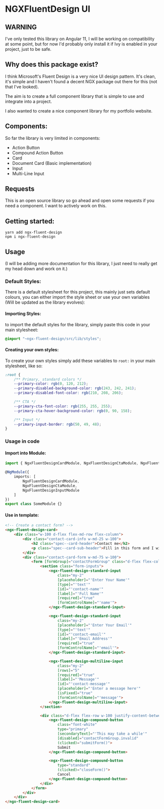 # NGXFluentDesign UI

## WARNING

I've only tested this library on Angular 11, I will be working on compatibility at some point, but for now I'd probably only install it if Ivy is enabled in your project, just to be safe. 

## Why does this package exist?

I think Microsoft's Fluent Design is a very nice UI design pattern. It's clean, it's simple and I haven't found a decent NGX package out there for this (not that I've looked).

The aim is to create a full component library that is simple to use and integrate into a project. 

I also wanted to create a nice component library for my portfolio website. 

## Components: 

So far the library is very limited in components:

- Action Button
- Compound Action Button
- Card
- Document Card (Basic implementation)
- Input 
- Multi-Line Input

## Requests

This is an open source library so go ahead and open some requests if you need a component. I want to actively work on this. 

## Getting started: 

`yarn add ngx-fluent-design`\
`npm i ngx-fluent-design`

## Usage

(I will be adding more documentation for this library, I just need to really get my head down and work on it.)

### Default Styles:

There is a default stylesheet for this project, this mainly just sets default colours, you can either import the style sheet or use your own variables (Will be updated as the library evolves): 

#### Importing Styles: 
to import the default styles for the library, simply paste this code in your main stylesheet: 

``` scss
@import "~ngx-fluent-design/src/lib/styles";
```

#### Creating your own styles: 
To create your own styles simply add these variables to `root:` in your main stylesheet, like so: 

``` scss 
:root {
    /** Primary, standard colors */
    --primary-color: rgb(0, 120, 212);
    --primary-disabled-background-color: rgb(243, 242, 241);
    --primary-disabled-font-color: rgb(210, 208, 206);

    /** CTA */
    --primary-cta-font-color: rgb(255, 255, 255);
    --primary-cta-hover-background-color: rgb(0, 90, 158);

    /** Input */
    --primary-input-border: rgb(50, 49, 48);
}
```
### Usage in code

#### Import into Module: 
``` ts
import { NgxFluentDesignCardModule, NgxFluentDesignCtaModule, NgxFluentDesignInputModule } from "ngx-fluent-design";

@NgModule({
    imports: [
        NgxFluentDesignCardModule,
        NgxFluentDesignCtaModule,
        NgxFluentDesignInputModule
    ]
})
export class SomeModule {}
```

#### Use in template:

``` html
<!-- Create a contact form? -->
<ngx-fluent-design-card>
    <div class="w-100 d-flex flex-md-row flex-column">
        <div class="contact-card-info w-md-25 w-100">
            <h2 class="spec--card-header">Contact me</h2>
            <p class="spec--card-sub-header">Fill in this form and I will get back to you</p>
        </div>
        <div class="contact-card-form w-md-75 w-100">
            <form [formGroup]="contactFormGroup" class="d-flex flex-column w-100">
                <section class="form-inputs">
                    <ngx-fluent-design-standard-input
                        class="my-2"
                        [placeholder]="'Enter Your Name'"
                        [type]="'text'"
                        [id]="'contact-name'"
                        [label]="'Full Name'"
                        [required]="true"
                        [formControlName]="'name'">
                    </ngx-fluent-design-standard-input>

                    <ngx-fluent-design-standard-input
                        class="my-2"
                        [placeholder]="'Enter Your Email'"
                        [type]="'text'"
                        [id]="'contact-email'"
                        [label]="'Email Address'"
                        [required]="true"
                        [formControlName]="'email'">
                    </ngx-fluent-design-standard-input>

                    <ngx-fluent-design-multiline-input
                        class="my-2"
                        [rows]="5"
                        [required]="true"
                        [label]="'Message'"
                        [id]="'contact-message'"
                        [placeholder]="'Enter a message here'"
                        [isFixed]="true"
                        [formControlName]="'message'">
                    </ngx-fluent-design-multiline-input>
                </section>

                <div class="d-flex flex-row w-100 justify-content-between my-4">
                    <ngx-fluent-design-compound-button
                        class="font-white"
                        type="primary"
                        [secondaryText]="'This may take a while'"
                        [disabled]="contactFormGroup.invalid"
                        (clicked)="submitForm()">
                        Submit
                    </ngx-fluent-design-compound-button>

                    <ngx-fluent-design-compound-button
                        type="standard"
                        (clicked)="closeForm()">
                        Cancel
                    </ngx-fluent-design-compound-button>
                </div>
            </form>
        </div>
    </div>
</ngx-fluent-design-card>
```
